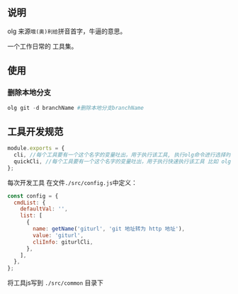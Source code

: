 
## 说明
olg 来源`哦(奥)利给`拼音首字，牛逼的意思。

一个工作日常的 工具集。

## 使用

### 删除本地分支
```s
olg git -d branchName #删除本地分支branchName
```

## 工具开发规范
```js
module.exports = {
  cli, //每个工具要有一个这个名字的变量吐出，用于执行该工具, 执行olg命令进行选择时使用
  quickCli, //每个工具要有一个这个名字的变量吐出，用于执行快速执行该工具 比如 olg giturl https://npm.baidu.com/
};
```

每次开发工具 在文件`./src/config.js`中定义：
```js
const config = {
  cmdList: {
    defaultVal: '',
    list: [
      {
        name: getName('giturl', 'git 地址转为 http 地址'),
        value: 'giturl',
        cliInfo: giturlCli,
      },
    ],
  },
};
```

将工具js写到 `./src/common` 目录下